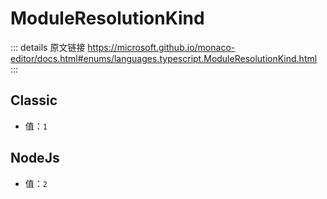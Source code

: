# ModuleResolutionKind

<backTop />
        
::: details 原文链接
https://microsoft.github.io/monaco-editor/docs.html#enums/languages.typescript.ModuleResolutionKind.html
:::

## Classic
- 值：`1`
## NodeJs
- 值：`2`